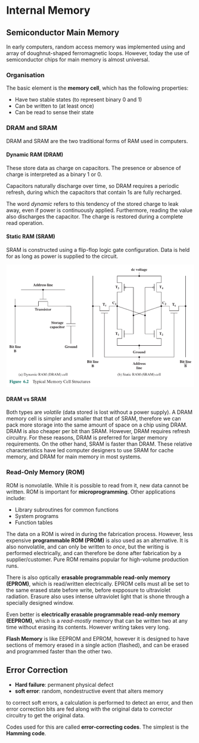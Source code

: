 # Internal Memory
## Semiconductor Main Memory
In early computers, random access memory was implemented using and array of doughnut-shaped ferromagnetic loops. However, today the use of semiconductor chips for main memory is almost universal.

### Organisation
The basic element is the **memory cell**, which has the following properties:
- Have two stable states (to represent binary 0 and 1)
- Can be written to (at least once)
- Can be read to sense their state

### DRAM and SRAM
DRAM and SRAM are the two traditional forms of RAM used in computers.

#### Dynamic RAM (DRAM)
These store data as charge on capacitors. The presence or absence of charge is interpreted as a binary 1 or 0. 

Capacitors naturally discharge over time, so DRAM requires a periodic refresh, during which the capacitors that contain 1s are fully recharged.

The word *dynamic* refers to this tendency of the stored charge to leak away, even if power is continuously applied. Furthermore, reading the value also discharges the capacitor. The charge is restored during a complete read operation. 

#### Static RAM (SRAM)
SRAM is constructed using a flip-flop logic gate configuration. Data is held for as long as power is supplied to the circuit. 

![](RAM_configuration.png)

#### DRAM vs SRAM
Both types are *volatile* (data stored is lost without a power supply). A DRAM memory cell is simpler and smaller that that of SRAM, therefore we can pack more storage into the same amount of space on a chip using DRAM. DRAM is also cheaper per bit than SRAM. However, DRAM requires refresh circuitry. For these reasons, DRAM is preferred for larger memory requirements. On the other hand, SRAM is faster than DRAM. These relative characteristics have led computer designers to use SRAM for cache memory, and DRAM for main memory in most systems. 

### Read-Only Memory (ROM)
ROM is nonvolatile. While it is possible to read from it, new data cannot be written. ROM is important for **microprogramming**. Other applications include:
- Library subroutines for common functions
- System programs
- Function tables

The data on a ROM is wired in during the fabrication process. However, less expensive **programmable ROM (PROM)** is also used as an alternative. It is also nonvolatile, and can only be written to *once*, but the writing is performed electrically, and can therefore be done after fabrication by a supplier/customer. Pure ROM remains popular for high-volume production runs. 

There is also optically **erasable programmable read-only memory (EPROM)**, which is read/written electrically. EPROM cells must all be set to the same erased state before write, before expposure to ultraviolet radiation. Erasure also uses intense ultraviolet light that is shone through a specially designed window. 

Even better is **electrically erasable programmable read-only memory (EEPROM)**, which is a *read-mostly* memory that can be written two at any time without erasing its contents. However writing takes very long. 

**Flash Memory** is like EEPROM and EPROM, however it is designed to have sections of memory erased in a single action (flashed), and can be erased and programmed faster than the other two. 

## Error Correction
- **Hard failure**: permanent physical defect
- **soft error**: random, nondestructive event that alters memory

to correct soft errors, a calculation is performed to detect an error, and then error correction bits are fed along with the original data to corrector circuitry to get the original data. 

Codes used for this are called **error-correcting codes**. The simplest is the **Hamming code**.
